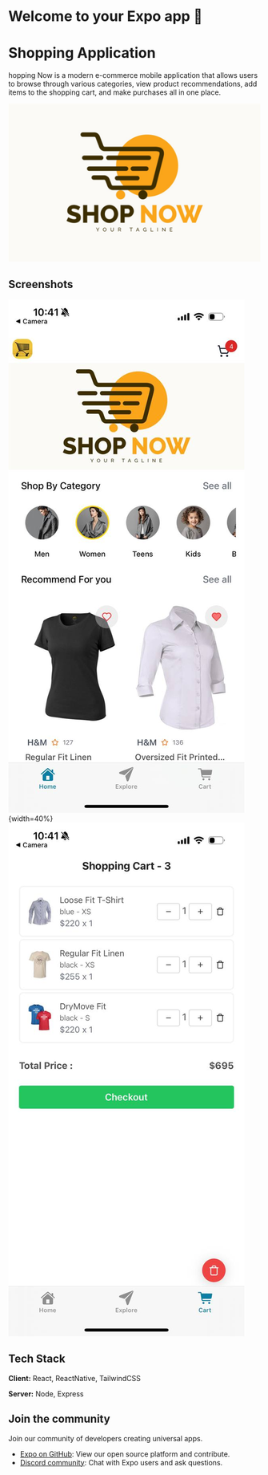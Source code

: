 # Welcome to your Expo app 👋

# Shopping Application

hopping Now is a modern e-commerce mobile application that allows users to browse through various categories, view product recommendations, add items to the shopping cart, and make purchases all in one place.


![Logo](https://github.com/zinlynnhtun/shopping/blob/main/assets/images/shop/banner6.jpg)


## Screenshots

![App Screenshot](https://github.com/zinlynnhtun/shopping/blob/main/assets/images/shop/gitphoto1.jpeg){width=40%}
![App Screenshot](https://github.com/zinlynnhtun/shopping/blob/main/assets/images/shop/gitphoto2.jpeg)


## Tech Stack

**Client:** React, ReactNative, TailwindCSS

**Server:** Node, Express



## Join the community

Join our community of developers creating universal apps.

- [Expo on GitHub](https://github.com/expo/expo): View our open source platform and contribute.
- [Discord community](https://chat.expo.dev): Chat with Expo users and ask questions.
